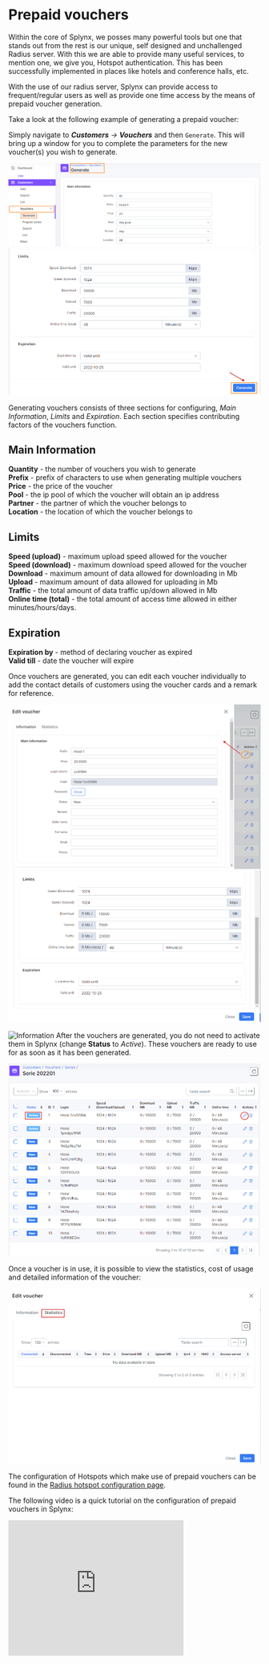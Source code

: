 Prepaid vouchers
==========

Within the core of Splynx, we posses many powerful tools but one that stands out from the rest is our unique, self designed and unchallenged Radius server. With this we are able to provide many useful services, to mention one, we give you, Hotspot authentication. This has been successfully implemented in places like hotels and conference halls, etc.

With the use of our radius server, Splynx can provide access to frequent/regular users as well as provide one time access by the means of prepaid voucher generation.

Take a look at the following example of generating a prepaid voucher:

Simply navigate to _**Customers** → **Vouchers**_ and then `Generate`. This will bring up a window for you to complete the parameters for the new voucher(s) you wish to generate.

![Generate](generate.png)
![Generate](generate2.png)

Generating vouchers consists of three sections for configuring, *Main Information*, *Limits* and *Expiration*. Each section specifies contributing factors of the vouchers function.

## Main Information

**Quantity** - the number of vouchers you wish to generate<br>
**Prefix** - prefix of characters to use when generating multiple vouchers<br>
**Price** - the price of the voucher <br>
**Pool** - the ip pool of which the voucher will obtain an ip address <br>
**Partner** - the partner of which the voucher belongs to <br>
**Location** - the location of which the voucher belongs to <br>

## Limits

**Speed (upload)** - maximum upload speed allowed for the voucher<br>
**Speed (download)** - maximum download speed allowed for the voucher<br>
**Download** - maximum amount of data allowed for downloading in Mb<br>
**Upload** - maximum amount of data allowed for uploading in Mb<br>
**Traffic** - the total amount of data traffic up/down allowed in Mb<br>
**Online time (total)** - the total amount of access time allowed in either minutes/hours/days.

## Expiration

**Expiration by** - method of declaring voucher as expired<br>
**Valid till** - date the voucher will expire


 Once vouchers are generated, you can edit each voucher individually to add the contact details of customers using the voucher cards and a remark for reference.

![Voucher details](vouchereditcontact.png)
![Voucher details](vouchereditcontact2.png)


<icon class="image-icon">![Information](information.png)</icon> After the vouchers are generated, you do not need to activate them in Splynx (change **Status** to *Active*). These vouchers are ready to use for as soon as it has been generated.

![Series view](series_view.png)


Once a voucher is in use, it is possible to view the statistics, cost of usage and detailed information of the voucher:

![Edit card](edit_card.png)

The configuration of Hotspots which make use of prepaid vouchers can be found in the [Radius hotspot configuration page](networking/authentication_of_customers/mikrotik_hotspot_radius/mikrotik_hotspot_radius.md).


The following video is a quick tutorial on the configuration of prepaid vouchers in Splynx:

<iframe frameborder=0 height=270 width=350 allowfullscreen src="https://www.youtube.com/embed/JlkTFukRFu0?wmode=opaque">Video on youtube</iframe>
